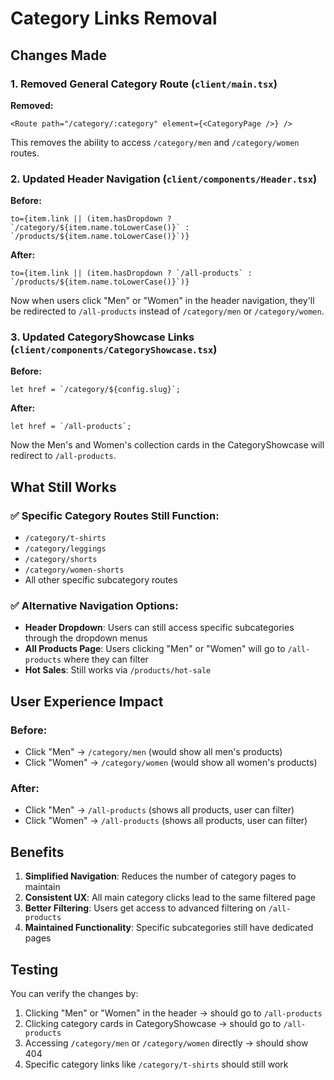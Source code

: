 # Category Links Removal

## Changes Made

### 1. Removed General Category Route (`client/main.tsx`)
**Removed:**
```tsx
<Route path="/category/:category" element={<CategoryPage />} />
```

This removes the ability to access `/category/men` and `/category/women` routes.

### 2. Updated Header Navigation (`client/components/Header.tsx`)
**Before:**
```tsx
to={item.link || (item.hasDropdown ? `/category/${item.name.toLowerCase()}` : `/products/${item.name.toLowerCase()}`)}
```

**After:**
```tsx
to={item.link || (item.hasDropdown ? `/all-products` : `/products/${item.name.toLowerCase()}`)}
```

Now when users click "Men" or "Women" in the header navigation, they'll be redirected to `/all-products` instead of `/category/men` or `/category/women`.

### 3. Updated CategoryShowcase Links (`client/components/CategoryShowcase.tsx`)
**Before:**
```tsx
let href = `/category/${config.slug}`;
```

**After:**
```tsx
let href = `/all-products`;
```

Now the Men's and Women's collection cards in the CategoryShowcase will redirect to `/all-products`.

## What Still Works

### ✅ Specific Category Routes Still Function:
- `/category/t-shirts`
- `/category/leggings` 
- `/category/shorts`
- `/category/women-shorts`
- All other specific subcategory routes

### ✅ Alternative Navigation Options:
- **Header Dropdown**: Users can still access specific subcategories through the dropdown menus
- **All Products Page**: Users clicking "Men" or "Women" will go to `/all-products` where they can filter
- **Hot Sales**: Still works via `/products/hot-sale`

## User Experience Impact

### Before:
- Click "Men" → `/category/men` (would show all men's products)
- Click "Women" → `/category/women` (would show all women's products)

### After:
- Click "Men" → `/all-products` (shows all products, user can filter)
- Click "Women" → `/all-products` (shows all products, user can filter)

## Benefits

1. **Simplified Navigation**: Reduces the number of category pages to maintain
2. **Consistent UX**: All main category clicks lead to the same filtered page
3. **Better Filtering**: Users get access to advanced filtering on `/all-products`
4. **Maintained Functionality**: Specific subcategories still have dedicated pages

## Testing

You can verify the changes by:
1. Clicking "Men" or "Women" in the header → should go to `/all-products`
2. Clicking category cards in CategoryShowcase → should go to `/all-products`
3. Accessing `/category/men` or `/category/women` directly → should show 404
4. Specific category links like `/category/t-shirts` should still work
